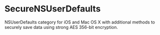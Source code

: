 SecureNSUserDefaults
====================

NSUserDefaults category for iOS and Mac OS X with additional methods to securely save data using strong AES 356-bit encryption.
